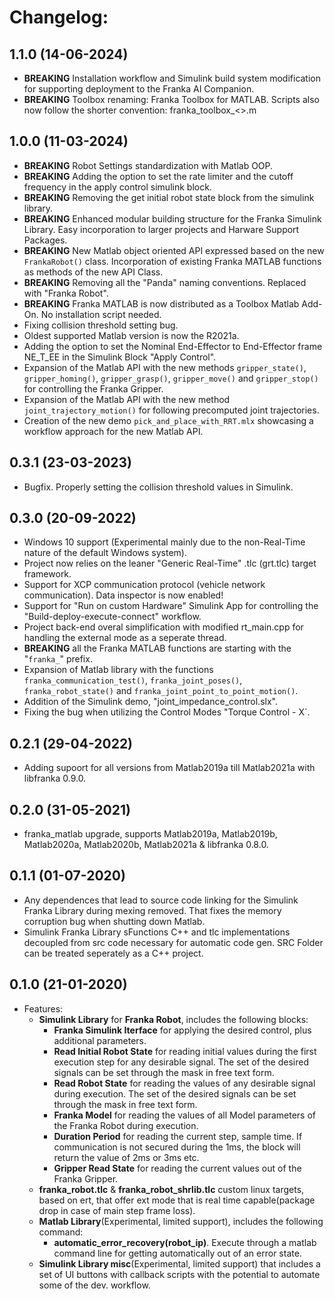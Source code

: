 # Changelog:

## 1.1.0 (14-06-2024)
    
   - **BREAKING** Installation workflow and Simulink build system modification for supporting deployment to the Franka AI Companion.
   - **BREAKING** Toolbox renaming: Franka Toolbox for MATLAB. Scripts also now follow the shorter convention: franka_toolbox_<>.m

## 1.0.0 (11-03-2024)
    
   - **BREAKING** Robot Settings standardization with Matlab OOP.
   - **BREAKING** Adding the option to set the rate limiter and the cutoff frequency in the apply control simulink block.
   - **BREAKING** Removing the get initial robot state block from the simulink library.
   - **BREAKING** Enhanced modular building structure for the Franka Simulink Library. Easy incorporation to larger projects and Harware Support Packages.
   - **BREAKING** New Matlab object oriented API expressed based on the new `FrankaRobot()` class. Incorporation of existing Franka MATLAB functions as methods of the new API Class.
   - **BREAKING** Removing all the "Panda" naming conventions. Replaced with "Franka Robot".
   - **BREAKING** Franka MATLAB is now distributed as a Toolbox Matlab Add-On. No installation script needed.
   - Fixing collision threshold setting bug.
   - Oldest supported Matlab version is now the R2021a.
   - Adding the option to set the Nominal End-Effector to End-Effector frame NE_T_EE in the Simulink Block "Apply Control".
   - Expansion of the Matlab API with the new methods `gripper_state()`, `gripper_homing()`, `gripper_grasp()`, `gripper_move()` and `gripper_stop()` for controlling the Franka Gripper.
   - Expansion of the Matlab API with the new method `joint_trajectory_motion()` for following precomputed joint trajectories.
   - Creation of the new demo `pick_and_place_with_RRT.mlx` showcasing a workflow approach for the new Matlab API.

## 0.3.1 (23-03-2023)

   - Bugfix. Properly setting the collision threshold values in Simulink.

## 0.3.0 (20-09-2022)

   - Windows 10 support (Experimental mainly due to the non-Real-Time nature of the default Windows system).
   - Project now relies on the leaner "Generic Real-Time" .tlc (grt.tlc) target framework.
   - Support for XCP communication protocol (vehicle network communication). Data inspector is now enabled!
   - Support for "Run on custom Hardware" Simulink App for controlling the "Build-deploy-execute-connect" workflow. 
   - Project back-end overal simplification with modified rt_main.cpp for handling the external mode as a seperate thread.
   - **BREAKING** all the Franka MATLAB functions are starting with the "`franka_`" prefix.
   - Expansion of Matlab library with the functions `franka_communication_test()`, `franka_joint_poses()`, `franka_robot_state()` and `franka_joint_point_to_point_motion()`.
   - Addition of the Simulink demo, "joint_impedance_control.slx".
   - Fixing the bug when utilizing the Control Modes "Torque Control - X`.

## 0.2.1 (29-04-2022)

   - Adding supoort for all versions from Matlab2019a till Matlab2021a with libfranka 0.9.0.

## 0.2.0 (31-05-2021)

   - franka_matlab upgrade, supports Matlab2019a, Matlab2019b, Matlab2020a, Matlab2020b, Matlab2021a & libfranka 0.8.0.

## 0.1.1 (01-07-2020)

   - Any dependences that lead to source code linking for the Simulink Franka Library during mexing removed. That fixes the memory corruption
     bug when shutting down Matlab.
   - Simulink Franka Library sFunctions C++ and tlc implementations decoupled from src code necessary for automatic code gen. SRC Folder can be treated seperately as a C++ project.

## 0.1.0 (21-01-2020)
  
  - Features:
    - **Simulink Library** for **Franka Robot**, includes the following blocks:
        - **Franka Simulink Iterface** for applying the desired control, plus additional parameters.
        - **Read Initial Robot State** for reading initial values during the first execution step for any desirable signal. The set of the desired signals can be set through the mask in free text form.
        - **Read Robot State** for reading the values of any desirable signal during execution. The set of the desired signals can be set through the mask in free text form.
        - **Franka Model** for reading the values of all Model parameters of the Franka Robot during execution.
        - **Duration Period** for reading the current step, sample time. If communication is not secured during the 1ms, the block will return the value of 2ms or 3ms etc.
        - **Gripper Read State** for reading the current values out of the Franka Gripper.
    - **franka_robot.tlc** & **franka_robot_shrlib.tlc** custom linux targets, based on ert, that offer ext mode that is real time capable(package drop in case of main step frame loss).
    - **Matlab Library**(Experimental, limited support), includes the following command:
        - **automatic_error_recovery(robot_ip)**. Execute through a matlab command line for getting automatically out of an error state.
    - **Simulink Library misc**(Experimental, limited support) that includes a set of UI buttons with callback scripts with the potential to automate some of the dev. workflow.
